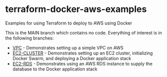 # terraform-docker-aws-examples
Examples for using Terraform to deploy to AWS using Docker

This is the MAIN branch which contains no code.  Everything of interest is in the following branches:

* [VPC](https://github.com/robogeek/terraform-docker-aws-examples/tree/vpc) - Demonstrates setting up a simple VPC on AWS
* [EC2-CLUSTER](https://github.com/robogeek/terraform-docker-aws-examples/tree/ec2-cluster) - Demonstrates setting up an EC2 cluster, initializing Docker Swarm, and deploying a Docker application stack
* [EC2-RDS](https://github.com/robogeek/terraform-docker-aws-examples/tree/ec2-rds) - Demonstrates using an AWS RDS instance to supply the database to the Docker application stack
